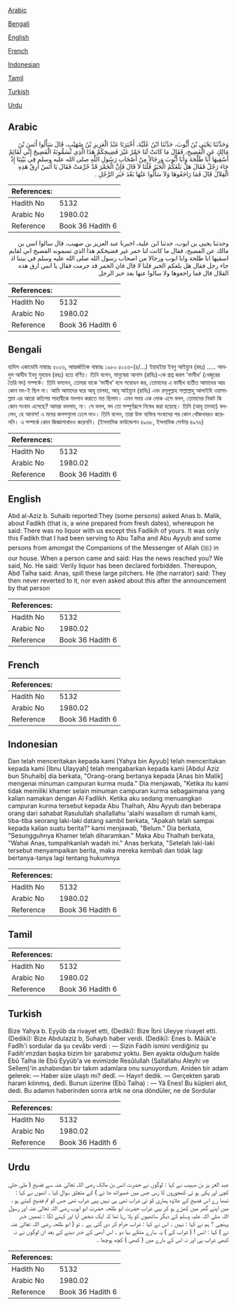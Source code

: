 [Arabic](#arabic)

[Bengali](#bengali)

[English](#english)

[French](#french)

[Indonesian](#indonesian)

[Tamil](#tamil)

[Turkish](#turkish)

[Urdu](#urdu)

## Arabic


<div dir="rtl" lang="ar" style={{fontSize:'larger',backgroundColor:'#f8f9fa',padding:20}}>
وَحَدَّثَنَا يَحْيَى بْنُ أَيُّوبَ، حَدَّثَنَا ابْنُ عُلَيَّةَ، أَخْبَرَنَا عَبْدُ الْعَزِيزِ بْنُ صُهَيْبٍ، قَالَ سَأَلُوا أَنَسَ بْنَ مَالِكٍ عَنِ الْفَضِيخِ، فَقَالَ مَا كَانَتْ لَنَا خَمْرٌ غَيْرَ فَضِيخِكُمْ هَذَا الَّذِي تُسَمُّونَهُ الْفَضِيخَ إِنِّي لَقَائِمٌ أَسْقِيهَا أَبَا طَلْحَةَ وَأَبَا أَيُّوبَ وَرِجَالاً مِنْ أَصْحَابِ رَسُولِ اللَّهِ صلى الله عليه وسلم فِي بَيْتِنَا إِذْ جَاءَ رَجُلٌ فَقَالَ هَلْ بَلَغَكُمُ الْخَبَرُ قُلْنَا لاَ قَالَ فَإِنَّ الْخَمْرَ قَدْ حُرِّمَتْ فَقَالَ يَا أَنَسُ أَرِقْ هَذِهِ الْقِلاَلَ قَالَ فَمَا رَاجَعُوهَا وَلاَ سَأَلُوا عَنْهَا بَعْدَ خَبَرِ الرَّجُلِ ‏.‏
</div>
<div style={{backgroundColor:'#f8f9fa',padding:20, marginBottom: 10}}><table> <thead> <tr> <th>References:</th> <th></th> </tr> </thead> <tbody><tr><td>Hadith No</td><td>5132</td></tr><tr><td>Arabic No</td><td>1980.02</td></tr><tr><td>Reference</td><td>Book 36 Hadith 6</td></tr></tbody></table></div>


<div dir="rtl" lang="ar" style={{fontSize:'larger',backgroundColor:'#f8f9fa',padding:20}}>
وحدثنا يحيى بن ايوب، حدثنا ابن علية، اخبرنا عبد العزيز بن صهيب، قال سالوا انس بن مالك عن الفضيخ، فقال ما كانت لنا خمر غير فضيخكم هذا الذي تسمونه الفضيخ اني لقايم اسقيها ابا طلحة وابا ايوب ورجالا من اصحاب رسول الله صلى الله عليه وسلم في بيتنا اذ جاء رجل فقال هل بلغكم الخبر قلنا لا قال فان الخمر قد حرمت فقال يا انس ارق هذه القلال قال فما راجعوها ولا سالوا عنها بعد خبر الرجل
</div>
<div style={{backgroundColor:'#f8f9fa',padding:20, marginBottom: 10}}><table> <thead> <tr> <th>References:</th> <th></th> </tr> </thead> <tbody><tr><td>Hadith No</td><td>5132</td></tr><tr><td>Arabic No</td><td>1980.02</td></tr><tr><td>Reference</td><td>Book 36 Hadith 6</td></tr></tbody></table></div>

## Bengali


<div dir="ltr" lang="bn" style={{fontSize:'larger',backgroundColor:'#f8f9fa',padding:20}}>
হাদিস একাডেমি নাম্বারঃ ৫০২৬, আন্তর্জাতিক নাম্বারঃ ১৯৮০ ৫০২৬-(৪/…) ইয়াহইয়া ইবনু আইয়্যুব (রহঃ) ..... আবদুল আযীয ইবনু সুহায়ব (রহঃ) হতে বর্ণিত। তিনি বলেন, মানুষেরা আনাস (রাযিঃ)-কে প্রশ্ন করল 'ফাযীখ’ (খেজুরের তৈরি মদ) সম্পর্কে। তিনি বললেন, তোমরা যাকে ‘ফাযীখ’ বলে সম্বোধন কর, তোমাদের এ ফাযীখ ব্যতীত আমাদের আর কোন মদ-ই ছিল না। আমি আমাদের ঘরে আবূ তালহা, আবূ আইয়্যুব (রাযিঃ) এবং রসূলুল্লাহ সাল্লাল্লাহু আলাইহি ওয়াসাল্লাম এর আরো কতিপয় সাহাবীকে মদপান করাতে মত্ত ছিলাম। এমন সময় এক লোক এসে বলল, তোমাদের নিকট কি কোন সংবাদ এসেছে? আমরা বললাম, না। সে বলল, মদ তো সম্পূর্ণরূপে নিষেধ করা হয়েছে। তিনি (আবূ তালহা) বললেন, হে আনাস! এ মদের কলসগুলো ঢেলে দাও। তিনি বলেন, তারা উক্ত ব্যক্তির সংবাদের পর কোন খোঁজখবরও করেননি। এ সম্পর্কে কোন জিজ্ঞাসাবাদও করেননি। (ইসলামিক ফাউন্ডেশন ৪৯৬৮, ইসলামিক সেন্টার ৪৯৭৬)
</div>
<div style={{backgroundColor:'#f8f9fa',padding:20, marginBottom: 10}}><table> <thead> <tr> <th>References:</th> <th></th> </tr> </thead> <tbody><tr><td>Hadith No</td><td>5132</td></tr><tr><td>Arabic No</td><td>1980.02</td></tr><tr><td>Reference</td><td>Book 36 Hadith 6</td></tr></tbody></table></div>

## English


<div dir="ltr" lang="en" style={{fontSize:'larger',backgroundColor:'#f8f9fa',padding:20}}>
Abd al-Aziz b. Suhaib reported:They (some persons) asked Anas b. Malik, about Fadikh (that is, a wine prepared from fresh dates), whereupon he said: There was no liquor with us except this Fadikih of yours. It was only this Fadikh that I had been serving to Abu Talha and Abu Ayyub and some persons from amongst the Companions of the Messenger of Allah (ﷺ) in our house. When a person came and said: Has the news reached you? We said, No. He said: Verily liquor has been declared forbidden. Thereupon, Abd Talha said: Anas, spill these large pitchers. He (the narrator) said: They then never reverted to it, nor even asked about this after the announcement by that person
</div>
<div style={{backgroundColor:'#f8f9fa',padding:20, marginBottom: 10}}><table> <thead> <tr> <th>References:</th> <th></th> </tr> </thead> <tbody><tr><td>Hadith No</td><td>5132</td></tr><tr><td>Arabic No</td><td>1980.02</td></tr><tr><td>Reference</td><td>Book 36 Hadith 6</td></tr></tbody></table></div>

## French


<div dir="ltr" lang="fr" style={{fontSize:'larger',backgroundColor:'#f8f9fa',padding:20}}>

</div>
<div style={{backgroundColor:'#f8f9fa',padding:20, marginBottom: 10}}><table> <thead> <tr> <th>References:</th> <th></th> </tr> </thead> <tbody><tr><td>Hadith No</td><td>5132</td></tr><tr><td>Arabic No</td><td>1980.02</td></tr><tr><td>Reference</td><td>Book 36 Hadith 6</td></tr></tbody></table></div>

## Indonesian


<div dir="ltr" lang="id" style={{fontSize:'larger',backgroundColor:'#f8f9fa',padding:20}}>
Dan telah menceritakan kepada kami [Yahya bin Ayyub] telah menceritakan kepada kami [Ibnu Ulayyah] telah mengabarkan kepada kami [Abdul Aziz bun Shuhaib] dia berkata, "Orang-orang bertanya kepada [Anas bin Malik] mengenai minuman campuran kurma muda." Dia menjawab, "Ketika itu kami tidak memiliki khamer selain minuman campuran kurma sebagaimana yang kalian namakan dengan Al Fadlikh. Ketika aku sedang menuangkan campuran kurma tersebut kepada Abu Thalhah, Abu Ayyub dan beberapa orang dari sahabat Rasulullah shallallahu 'alaihi wasallam di rumah kami, tiba-tiba seorang laki-laki datang sambil berkata, "Apakah telah sampai kepada kalian suatu berita?" kami menjawab, "Belum." Dia berkata, "Sesungguhnya Khamer telah diharamkan." Maka Abu Thalhah berkata, "Wahai Anas, tumpahkanlah wadah ini." Anas berkata, "Setelah laki-laki tersebut menyampaikan berita, maka mereka kembali dan tidak lagi bertanya-tanya lagi tentang hukumnya
</div>
<div style={{backgroundColor:'#f8f9fa',padding:20, marginBottom: 10}}><table> <thead> <tr> <th>References:</th> <th></th> </tr> </thead> <tbody><tr><td>Hadith No</td><td>5132</td></tr><tr><td>Arabic No</td><td>1980.02</td></tr><tr><td>Reference</td><td>Book 36 Hadith 6</td></tr></tbody></table></div>

## Tamil


<div dir="ltr" lang="ta" style={{fontSize:'larger',backgroundColor:'#f8f9fa',padding:20}}>

</div>
<div style={{backgroundColor:'#f8f9fa',padding:20, marginBottom: 10}}><table> <thead> <tr> <th>References:</th> <th></th> </tr> </thead> <tbody><tr><td>Hadith No</td><td>5132</td></tr><tr><td>Arabic No</td><td>1980.02</td></tr><tr><td>Reference</td><td>Book 36 Hadith 6</td></tr></tbody></table></div>

## Turkish


<div dir="ltr" lang="tr" style={{fontSize:'larger',backgroundColor:'#f8f9fa',padding:20}}>
Bize Yahya b. Eyyûb da rivayet etti, (Dediki): Bize İbni Uleyye rivayet etti. (Dediki): Bize Abdulaziz b, Suhayb haber verdi. (Dediki): Enes b. Mâük'e Fadîh'i sordular da şu cevâbı verdi : — Sizin Fadıh ismini verdiğiniz şu Fadıh'ımzdan başka bizim bir şarabımız yoktu. Ben ayakta olduğum haîde Ebû Talha ile Ebû Eyyüb'a ve evimizde Resûlullah (Sallallahu Aleyhi ve Sellem)'in ashabından bir takım adamlara onu sunuyordum. Aniden bir adam gelerek: — Haber size ulaştı mı? dedî. — Hayır! dedik. — Gerçekten şarab haram kılınmış, dedi. Bunun üzerine (Ebû Talha) : — Yâ Enes! Bu küpleri akıt, dedi. Bu adamın haberinden sonra artık ne ona döndüler, ne de Sordular
</div>
<div style={{backgroundColor:'#f8f9fa',padding:20, marginBottom: 10}}><table> <thead> <tr> <th>References:</th> <th></th> </tr> </thead> <tbody><tr><td>Hadith No</td><td>5132</td></tr><tr><td>Arabic No</td><td>1980.02</td></tr><tr><td>Reference</td><td>Book 36 Hadith 6</td></tr></tbody></table></div>

## Urdu


<div dir="rtl" lang="ur" style={{fontSize:'larger',backgroundColor:'#f8f9fa',padding:20}}>
عبد العز یز بن صہیب نے کہا : لوگوں نے حضرت انس بن مالک رضی اللہ تعالیٰ عنہ سے فضیخ ( ملی جلی کچی اور پکی ہو ئی کھجوروں کا رس جس میں خمیراٹھ جا ئے ) کے متعلق سوال کیا ۔ انھوں نے کہا : تمھا رے اس فضیخ کے علاوہ ہماری کو ئی شراب تھی ہی نہیں یہی شراب تھی جس کو تم فضیخ کہتے ہو ، میں اپنے گھر میں کھڑے ہو کر یہی شراب حضرت ابو طلحہ حضرت ابو ایوب رضی اللہ تعالیٰ عنہ اور رسول اللہ صلی اللہ علیہ وسلم کے دیگر ساتھیوں کو پلا رہا تھا کہ ایک شخص آیا اور کہنے لگا : تمھیں خبر پہنچی ؟ ہم نے کہا : نہیں ۔ اس نے کہا : شراب حرام کر دی گئی ہے ۔ تو ( ابو طلحہ رضی اللہ تعالیٰ عنہ نے ) کہا : انس ! ( شراب کے ) یہ سارے مٹکے بہا دو ۔ اس آدمی کے خبر دینے کے بعد ان لوگوں نے نہ کبھی شراب پی اور نہ اس کے بارے میں ( کبھی ) کچھ پوچھا ۔
</div>
<div style={{backgroundColor:'#f8f9fa',padding:20, marginBottom: 10}}><table> <thead> <tr> <th>References:</th> <th></th> </tr> </thead> <tbody><tr><td>Hadith No</td><td>5132</td></tr><tr><td>Arabic No</td><td>1980.02</td></tr><tr><td>Reference</td><td>Book 36 Hadith 6</td></tr></tbody></table></div>